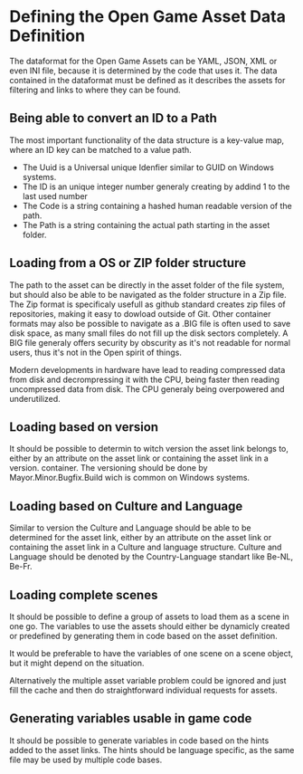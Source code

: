 # Defining the Open Game Asset Data Definition
The dataformat for the Open Game Assets can be YAML, JSON, XML or even INI file, because it is determined by the code that uses it.
The data contained in the dataformat must be defined as it describes the assets for filtering and links to where they can be found.

## Being able to convert an ID to a Path
The most important functionality of the data structure is a key-value map, where an ID key can be matched to a value path.
* The Uuid is a Universal unique Idenfier similar to GUID on Windows systems.
* The ID is an unique integer number generaly creating by addind 1 to the last used number
* The Code is a string containing a hashed human readable version of the path.
* The Path is a string containing the actual path starting in the asset folder.

## Loading from a OS or ZIP folder structure
The path to the asset can be directly in the asset folder of the file system, but should also be able to be navigated as the folder structure in a Zip file. The Zip format is specificaly usefull as github standard creates zip files of repositories, making it easy to dowload outside of Git. Other container formats may also be possible to navigate as a .BIG file is often used to save disk space, as many small files do not fill up the disk sectors completely. A BIG file generaly offers security by obscurity as it's not readable for normal users, thus it's not in the Open spirit of things.

Modern developments in hardware have lead to reading compressed data from disk and decrompressing it with the CPU, being faster then reading uncompressed data from disk. The CPU generaly being overpowered and underutilized.

## Loading based on version
It should be possible to determin to witch version the asset link belongs to, either by an attribute on the asset link or containing the asset link in a version. container. The versioning should be done by Mayor.Minor.Bugfix.Build wich is common on Windows systems.

## Loading based on Culture and Language
Similar to version the Culture and Language should be able to be determined for the asset link, either by an attribute on the asset link or containing the asset link in a Culture and language structure. Culture and Language should be denoted by the Country-Language standart like Be-NL, Be-Fr.

## Loading complete scenes
It should be possible to define a group of assets to load them as a scene in one go. The variables to use the assets should either be dynamicly created or predefined by generating them in code based on the asset definition. 

It would be preferable to have the variables of one scene on a scene object, but it might depend on the situation.

Alternatively the multiple asset variable problem could be ignored and just fill the cache and then do straightforward individual requests for assets.

## Generating variables usable in game code
It should be possible to generate variables in code based on the hints added to the asset links. The hints should be language specific, as the same file may be used by multiple code bases.

